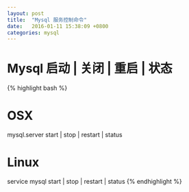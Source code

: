 ```yaml
---
layout: post
title:  "Mysql 服务控制命令"
date:   2016-01-11 15:38:09 +0800
categories: mysql
---
```


# Mysql 启动 | 关闭 | 重启 | 状态

{% highlight bash %}
# OSX
mysql.server start | stop | restart | status

# Linux
service mysql start | stop | restart | status
{% endhighlight %}
